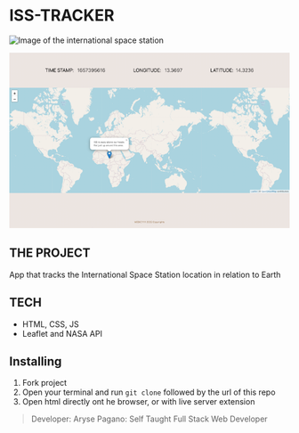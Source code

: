 # ISS-TRACKER

![Image of the international space station](one.png)

![Image of the international space station location on Earth](two.png)

## THE PROJECT

App that tracks the International Space Station location in relation to Earth

## TECH

- HTML, CSS, JS
- Leaflet and NASA API

## Installing

1. Fork project
2. Open your terminal and run `git clone` followed by the url of this repo
3. Open html directly ont he browser, or with live server extension

> Developer: Aryse Pagano: Self Taught Full Stack Web Developer

